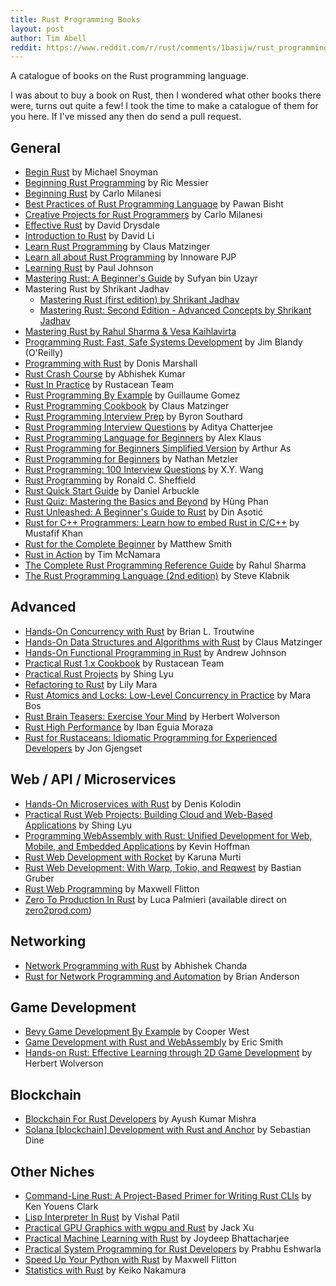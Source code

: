 ```yaml
---
title: Rust Programming Books
layout: post
author: Tim Abell
reddit: https://www.reddit.com/r/rust/comments/1basijw/rust_programming_books/
---
```


A catalogue of books on the Rust programming language.

I was about to buy a book on Rust, then I wondered what other books there were, turns out quite a few! I took the time to make a catalogue of them for you here. If I've missed any then do send a pull request.

## General

- [Begin Rust](https://www.amazon.co.uk/Begin-Rust-programming-experienced-programmers/dp/B096LTR59F) by Michael Snoyman
- [Beginning Rust Programming](https://www.amazon.co.uk/Beginning-Rust-Programming-Ric-Messier/dp/1119712971) by Ric Messier
- [Beginning Rust](https://www.amazon.co.uk/Beginning-Rust-Get-Started-2021/dp/1484272072) by Carlo Milanesi
- [Best Practices of Rust Programming Language](https://www.amazon.co.uk/Best-Practices-Rust-Programming-Language/dp/B089M434VZ) by Pawan Bisht
- [Creative Projects for Rust Programmers](https://www.amazon.co.uk/Creative-Projects-Rust-Programmers-WebAssembly/dp/1789346223) by Carlo Milanesi
- [Effective Rust](https://www.amazon.co.uk/Effective-Rust-Specific-Ways-Improve/dp/1098151402) by David Drysdale
- [Introduction to Rust](https://www.amazon.co.uk/Introduction-Rust-Performant-Language-Programming-ebook/dp/B0BYXHS41Q) by David Li
- [Learn Rust Programming](https://www.amazon.co.uk/Learn-Rust-Programming-Supports-Ecosystem/dp/935551154X) by Claus Matzinger
- [Learn all about Rust Programming](https://www.amazon.co.uk/Learn-all-about-Rust-Programming/dp/B0C6BFKFMS) by Innoware PJP
- [Learning Rust](https://www.amazon.co.uk/Learning-Rust-comprehensive-writing-applications/dp/1785884301) by Paul Johnson
- [Mastering Rust: A Beginner's Guide](https://www.amazon.co.uk/Mastering-Rust-Beginners-Computer-Science/dp/1032319046) by Sufyan bin Uzayr
- Mastering Rust by Shrikant Jadhav
    - [Mastering Rust (first edition) by Shrikant Jadhav](https://www.amazon.co.uk/Mastering-Rust-Comprehensive-Guide-Programming-ebook/dp/B0C3Z8GBCB)
    - [Mastering Rust: Second Edition - Advanced Concepts by Shrikant Jadhav](https://www.amazon.co.uk/dp/B0CNH838C3)
- [Mastering Rust by Rahul Sharma & Vesa Kaihlavirta](https://www.amazon.co.uk/Mastering-Rust-memory-concurrency-features/dp/1789346576)
- [Programming Rust: Fast, Safe Systems Development](https://www.amazon.co.uk/Programming-Rust-Fast-Systems-Development/dp/1492052590) by Jim Blandy (O'Reilly)
- [Programming with Rust](https://www.amazon.co.uk/Programming-Rust-Donis-Marshall/dp/0137889658) by Donis Marshall
- [Rust Crash Course](https://www.amazon.co.uk/Rust-Crash-Course-High-Performance-Next-Generation/dp/9355510950) by Abhishek Kumar
- [Rust In Practice](https://www.amazon.co.uk/Rust-Practice-Programmers-Programs-Applications/dp/8196228503) by Rustacean Team
- [Rust Programming By Example](https://www.amazon.co.uk/Rust-Programming-Example-concurrent-applications/dp/1788390636) by Guillaume Gomez
- [Rust Programming Cookbook](https://www.amazon.co.uk/Rust-Programming-Cookbook-features-building/dp/1789530660) by Claus Matzinger
- [Rust Programming Interview Prep](https://www.amazon.co.uk/Rust-Programming-Interview-Prep-Techniques/dp/B0BZFCV5ZD) by Byron Southard
- [Rust Programming Interview Questions](https://www.amazon.co.uk/Programming-Interview-Questions-Aditya-Chatterjee/dp/B09S64XZ7J) by Aditya Chatterjee
- [Rust Programming Language for Beginners](https://www.amazon.co.uk/Rust-Programming-Language-Beginners-High-Performance/dp/B0C6BT19VY) by Alex Klaus
- [Rust Programming for Beginners Simplified Version](https://www.amazon.co.uk/Rust-Programming-Beginners-Simplified-Version/dp/B0C5YFKMQ6) by Arthur As
- [Rust Programming for Beginners](https://www.amazon.co.uk/Rust-Programming-Beginners-Introduction-Hands/dp/B0987KT8Z4) by Nathan Metzler
- [Rust Programming: 100 Interview Questions](https://www.amazon.co.uk/Rust-Programming-Interview-Questions-Advanced/dp/B0C527HJ3N) by X.Y. Wang
- [Rust Programming](https://www.amazon.co.uk/RUST-PROGRAMMING-Programming-Development-Performance/dp/B0C87GP93X) by Ronald C. Sheffield
- [Rust Quick Start Guide](https://www.amazon.co.uk/Rust-Quick-Start-Guide-programming/dp/1789616700) by Daniel Arbuckle
- [Rust Quiz: Mastering the Basics and Beyond](https://www.amazon.co.uk/Rust-Quiz-Mastering-Basics-Beyond-ebook/dp/B0C36NS3WC) by Hùng Phan
- [Rust Unleashed: A Beginner's Guide to Rust](https://www.amazon.co.uk/Rust-Unleashed-Beginners-Informatics-Mastering/dp/B0C2RVJKHL) by Din Asotić
- [Rust for C++ Programmers: Learn how to embed Rust in C/C++](https://www.amazon.co.uk/Rust-Programmers-Learn-embed-English/dp/9355513593) by Mustafif Khan
- [Rust for the Complete Beginner](https://www.amazon.co.uk/Rust-Complete-Beginner-Information-Technology/dp/B0C7J4Y7M1) by Matthew Smith
- [Rust in Action](https://www.amazon.co.uk/Rust-Action-Tim-McNamara/dp/1617294551) by Tim McNamara
- [The Complete Rust Programming Reference Guide](https://www.amazon.co.uk/Complete-Rust-Programming-Reference-Guide/dp/1838828109) by Rahul Sharma
- [The Rust Programming Language (2nd edition)](https://www.amazon.co.uk/Rust-Programming-Language-2nd-Klabnik/dp/1718503105)  by Steve Klabnik

## Advanced

- [Hands-On Concurrency with Rust](https://www.amazon.co.uk/Hands-Concurrency-Rust-Confidently-memory-safe/dp/1788399978) by Brian L. Troutwine
- [Hands-On Data Structures and Algorithms with Rust](https://www.amazon.co.uk/Hands-Data-Structures-Algorithms-Rust/dp/178899552X) by Claus Matzinger
- [Hands-On Functional Programming in Rust](https://www.amazon.co.uk/Hands-Functional-Programming-Rust-applications/dp/1788839358) by Andrew Johnson
- [Practical Rust 1.x Cookbook](https://www.amazon.co.uk/Practical-Rust-1-x-Cookbook-Microservices/dp/819622852X) by Rustacean Team
- [Practical Rust Projects](https://www.amazon.co.uk/Practical-Rust-Projects-Serverless-Applications/dp/1484293304) by Shing Lyu
- [Refactoring to Rust](https://lilymara.xyz/posts/refactoring-to-rust/) by Lily Mara
- [Rust Atomics and Locks: Low-Level Concurrency in Practice](https://www.amazon.co.uk/Rust-Atomics-Locks-Low-Level-Concurrency/dp/1098119444) by Mara Bos
- [Rust Brain Teasers: Exercise Your Mind](https://www.amazon.co.uk/Rust-Brain-Teasers-Pragmatic-Programmers/dp/1680509179) by Herbert Wolverson
- [Rust High Performance](https://www.amazon.co.uk/Rust-High-Performance-performance-applications/dp/178839948X) by Iban Eguia Moraza
- [Rust for Rustaceans: Idiomatic Programming for Experienced Developers](https://www.amazon.co.uk/Rust-Rustaceans-Programming-Experienced-Developers/dp/1718501854) by Jon Gjengset

## Web / API / Microservices

- [Hands-On Microservices with Rust](https://www.amazon.co.uk/Hands-Microservices-Rust-scalable-microservices/dp/1789342759) by Denis Kolodin
- [Practical Rust Web Projects: Building Cloud and Web-Based Applications](https://www.amazon.co.uk/Practical-Rust-Web-Projects-Applications/dp/1484265882) by Shing Lyu
- [Programming WebAssembly with Rust: Unified Development for Web, Mobile, and Embedded Applications](https://www.amazon.co.uk/Programming-WebAssembly-Rust-Kevin-Hoffman/dp/1680506366) by Kevin Hoffman
- [Rust Web Development with Rocket](https://www.amazon.co.uk/Rust-Web-Development-Rocket-development/dp/180056130X) by Karuna Murti
- [Rust Web Development: With Warp, Tokio, and Reqwest](https://www.amazon.co.uk/Rust-Web-Development-Bastian-Gruber/dp/1617299006) by Bastian Gruber
- [Rust Web Programming](https://www.amazon.co.uk/Rust-Web-Programming-hands-applications/dp/1803234695) by Maxwell Flitton
- [Zero To Production In Rust](https://www.amazon.co.uk/Zero-Production-Rust-introduction-development/dp/B0BHLDMFDQ) by Luca Palmieri (available direct on [zero2prod.com](https://www.zero2prod.com/))

## Networking

- [Network Programming with Rust](https://www.amazon.co.uk/Network-Programming-Rust-memory-safety-concurrency-ebook/dp/B075Z3G2TC) by Abhishek Chanda
- [Rust for Network Programming and Automation](https://www.amazon.co.uk/Rust-Network-Programming-Automation-Optimization/dp/8196228538) by Brian Anderson

## Game Development

- [Bevy Game Development By Example](https://www.amazon.co.uk/Bevy-Game-Development-Example-Beginners-ebook/dp/B0C3SDDVWQ) by Cooper West
- [Game Development with Rust and WebAssembly](https://www.amazon.co.uk/Game-Development-Rust-WebAssembly-building/dp/1801070970) by Eric Smith
- [Hands-on Rust: Effective Learning through 2D Game Development](https://www.amazon.co.uk/Hands-Rust-Effective-Learning-Development/dp/1680508164) by Herbert Wolverson

## Blockchain

- [Blockchain For Rust Developers](https://www.amazon.co.uk/Blockchain-Rust-Developers-application-Hands/dp/B0874JFXSD) by Ayush Kumar Mishra
- [Solana [blockchain] Development with Rust and Anchor](https://www.amazon.co.uk/Solana-Development-Rust-Anchor-Sebastian/dp/B0BHVJQMM4) by Sebastian Dine

## Other Niches

- [Command-Line Rust: A Project-Based Primer for Writing Rust CLIs](https://www.amazon.co.uk/Command-Line-Rust-Project-Based-Primer-Writing/dp/1098109430) by Ken Youens Clark
- [Lisp Interpreter In Rust](https://www.amazon.co.uk/Lisp-Interpreter-Rust-Vishal-Patil/dp/B0BFX1S2P7) by Vishal Patil
- [Practical GPU Graphics with wgpu and Rust](https://www.amazon.co.uk/Practical-GPU-Graphics-wgpu-Rust/dp/B09QP6Q8QC) by Jack Xu
- [Practical Machine Learning with Rust](https://www.amazon.co.uk/Practical-Machine-Learning-Rust-Applications/dp/1484251202) by Joydeep Bhattacharjee
- [Practical System Programming for Rust Developers](https://www.amazon.co.uk/Practical-System-Programming-Rust-Developers/dp/1800560966) by Prabhu Eshwarla
- [Speed Up Your Python with Rust](https://www.amazon.co.uk/Speed-Your-Python-Rust-performance-ebook/dp/B09LVL1T1Y) by Maxwell Flitton
- [Statistics with Rust](https://www.amazon.co.uk/Statistics-Rust-Statistical-Techniques-Action/dp/811917710X) by Keiko Nakamura
